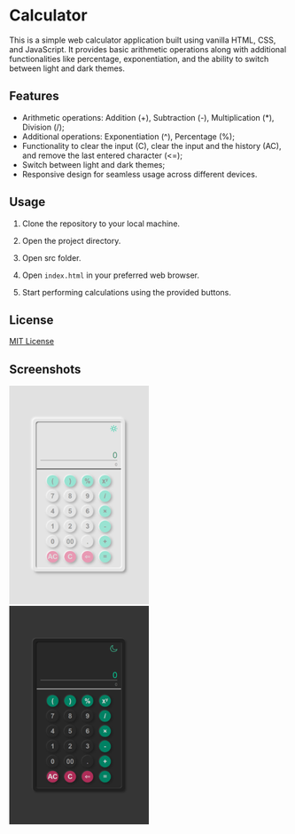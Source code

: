# Calculator

This is a simple web calculator application built using vanilla HTML, CSS, and JavaScript. It provides basic arithmetic operations along with additional functionalities like percentage, exponentiation, and the ability to switch between light and dark themes.

## Features

- Arithmetic operations: Addition (+), Subtraction (-), Multiplication (*), Division (/);
- Additional operations: Exponentiation (^), Percentage (%);
- Functionality to clear the input (C), clear the input and the history (AC), and remove the last entered character (<=);
- Switch between light and dark themes;
- Responsive design for seamless usage across different devices.

## Usage

1. Clone the repository to your local machine.

2. Open the project directory.

3. Open src folder.

4. Open `index.html` in your preferred web browser.

5. Start performing calculations using the provided buttons.

## License

[MIT License](LICENSE)

## Screenshots

<img src="./docs/light-theme.png" alt="light-theme" width="50%" />
<img src="./docs/dark-theme.png" alt="dark-theme" width="50%" />
